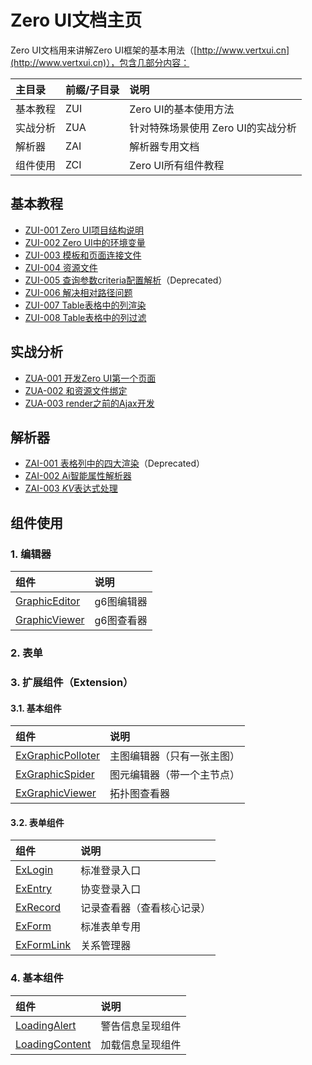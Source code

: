 # Zero UI文档主页

Zero UI文档用来讲解Zero UI框架的基本用法（[http://www.vertxui.cn](http://www.vertxui.cn)），包含几部分内容：

| 主目录 | 前缀/子目录 | 说明 |
| :--- | :--- | :--- |
| 基本教程 | ZUI | Zero UI的基本使用方法 |
| 实战分析 | ZUA | 针对特殊场景使用 Zero UI的实战分析 |
| 解析器 | ZAI | 解析器专用文档 |
| 组件使用 | ZCI | Zero UI所有组件教程 |

## 基本教程

* [ZUI-001 Zero UI项目结构说明](1-zero-ui-guide/zui-001-zero-uixiang-mu-jie-gou-shuo-ming.html)
* [ZUI-002 Zero UI中的环境变量](1-zero-ui-guide/zui-002-zero-uizhong-de-huan-jing-bian-liang.html)
* [ZUI-003 模板和页面连接文件](1-zero-ui-guide/zui-003-mo-ban-he-ye-mian-lian-jie-wen-jian.html)
* [ZUI-004 资源文件](1-zero-ui-guide/zui-004-zi-yuan-wen-jian.html)
* [ZUI-005 查询参数criteria配置解析](1-zero-ui-guide/zui-005-cha-xun-can-shu-criteria-pei-zhi-jie-xi.html)（Deprecated）
* [ZUI-006 解决相对路径问题](1-zero-ui-guide/zui-006-jie-jue-xiang-dui-lu-jing-wen-ti.html)
* [ZUI-007 Table表格中的列渲染](1-zero-ui-guide/zui-007-tablebiao-ge-zhong-de-lie-xuan-ran.html)
* [ZUI-008 Table表格中的列过滤](1-zero-ui-guide/zui-008-tablebiao-ge-zhong-de-lie-guo-lv.html)

## 实战分析

* [ZUA-001 开发Zero UI第一个页面](4-zero-ui-event/zua-001-kai-fa-zero-ui-di-yi-ge-ye-mian.html)
* [ZUA-002 和资源文件绑定](4-zero-ui-event/zua-002-he-zi-yuan-wen-jian-bang-ding.html)
* [ZUA-003 render之前的Ajax开发](4-zero-ui-event/zua-003-renderzhi-qian-de-ajax-kai-fa.html)

## 解析器

* [ZAI-001 表格列中的四大渲染](5-zero-ui-attribute-analyzer/zai-001-biao-ge-lie-zhong-de-si-da-xuan-ran.html)（Deprecated）
* [ZAI-002 Ai智能属性解析器](5-zero-ui-attribute-analyzer/zai-002-aizhi-neng-shu-xing-jie-xi-qi.html)
* [ZAI-003 $KV$表达式处理](5-zero-ui-attribute-analyzer/zai-003-kvbiao-da-shi-chu-li.html)

## 组件使用

### 1. 编辑器

| 组件 | 说明 |
| :--- | :--- |
| [GraphicEditor](6-zero-ui-component/bian-ji-qi-pian/graphiceditor.html) | g6图编辑器 |
| [GraphicViewer](6-zero-ui-component/bian-ji-qi-pian/graphicviewer.html) | g6图查看器 |

### 2. 表单

### 3. 扩展组件（Extension）

#### 3.1. 基本组件

| 组件 | 说明 |
| :--- | :--- |
| [ExGraphicPolloter](6-zero-ui-component/kuo-zhan-zu-jian/exgraphicmaster.html) | 主图编辑器（只有一张主图） |
| [ExGraphicSpider](6-zero-ui-component/kuo-zhan-zu-jian/exgraphicspider.html) | 图元编辑器（带一个主节点） |
| [ExGraphicViewer](6-zero-ui-component/kuo-zhan-zu-jian/exgraphicviewer.html) | 拓扑图查看器 |

#### 3.2. 表单组件

| 组件 | 说明 |
| :--- | :--- |
| [ExLogin](6-zero-ui-component/kuo-zhan-zu-jian/exlogin.html) | 标准登录入口 |
| [ExEntry](6-zero-ui-component/kuo-zhan-zu-jian/exentry.html) | 协变登录入口 |
| [ExRecord](6-zero-ui-component/kuo-zhan-zu-jian/exrecord.html) | 记录查看器（查看核心记录） |
| [ExForm](6-zero-ui-component/kuo-zhan-zu-jian/exform.html) | 标准表单专用 |
| [ExFormLink](6-zero-ui-component/kuo-zhan-zu-jian/exformlink.html) | 关系管理器 |

### 4. 基本组件

| 组件 | 说明 |
| :--- | :--- |
| [LoadingAlert](6-zero-ui-component/ji-ben-zu-jian/loadingalert.html) | 警告信息呈现组件 |
| [LoadingContent](6-zero-ui-component/ji-ben-zu-jian/loadingcontent.html) | 加载信息呈现组件 |





